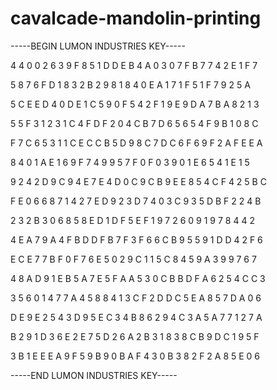 # cavalcade-mandolin-printing

-----BEGIN LUMON INDUSTRIES KEY-----

4 4 0 0 2 6 3 9 F 8 5 1 D D E B 4 A 0 3 0 7 F B 7 7 4 2 E 1 F 7

5 8 7 6 F D 1 8 3 2 B 2 9 8 1 8 4 0 E A 1 7 1 F 5 1 F 7 9 2 5 A

5 C E E D 4 0 D E 1 C 5 9 0 F 5 4 2 F 1 9 E 9 D A 7 B A 8 2 1 3

5 5 F 3 1 2 3 1 C 4 F D F 2 0 4 C B 7 D 6 5 6 5 4 F 9 B 1 0 8 C

F 7 C 6 5 3 1 1 C E C C B 5 D 9 8 C 7 D C 6 F 6 9 F 2 A F E E A

8 4 0 1 A E 1 6 9 F 7 4 9 9 5 7 F 0 F 0 3 9 0 1 E 6 5 4 1 E 1 5

9 2 4 2 D 9 C 9 4 E 7 E 4 D 0 C 9 C B 9 E E 8 5 4 C F 4 2 5 B C

F E 0 6 6 8 7 1 4 2 7 E D 9 2 3 D 7 4 0 3 C 9 3 5 D B F 2 2 4 B

2 3 2 B 3 0 6 8 5 8 E D 1 D F 5 E F 1 9 7 2 6 0 9 1 9 7 8 4 4 2

4 E A 7 9 A 4 F B D D F B 7 F 3 F 6 6 C B 9 5 5 9 1 D D 4 2 F 6

E C E 7 7 B F 0 F 7 6 E 5 0 2 9 C 1 1 5 C 8 4 5 9 A 3 9 9 7 6 7

4 8 A D 9 1 E B 5 A 7 E 5 F A A 5 3 0 C B B D F A 6 2 5 4 C C 3

3 5 6 0 1 4 7 7 A 4 5 8 8 4 1 3 C F 2 D D C 5 E A 8 5 7 D A 0 6

D E 9 E 2 5 4 3 D 9 5 E C 3 4 B 8 6 2 9 4 C 3 A 5 A 7 7 1 2 7 A

B 2 9 1 D 3 6 E 2 E 7 5 D 2 6 A 2 B 3 1 8 3 8 C B 9 D C 1 9 5 F

3 B 1 E E E A 9 F 5 9 B 9 0 B A F 4 3 0 B 3 8 2 F 2 A 8 5 E 0 6

-----END LUMON INDUSTRIES KEY-----
